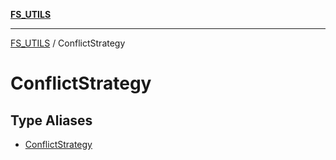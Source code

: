 [**FS_UTILS**](../README.md)

***

[FS_UTILS](../README.md) / ConflictStrategy

# ConflictStrategy

## Type Aliases

- [ConflictStrategy](type-aliases/ConflictStrategy.md)
